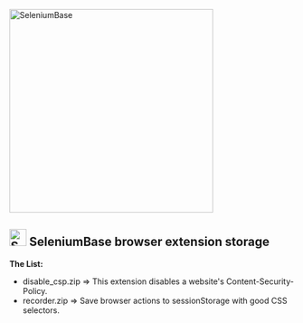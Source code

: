 [<img src="https://seleniumbase.io/cdn/img/sb_text_f.png" title="SeleniumBase" align="center" width="360">](https://github.com/seleniumbase/SeleniumBase/blob/master/README.md)

<h2><img src="https://seleniumbase.io/img/logo6.png" title="SeleniumBase" width="30" /> SeleniumBase browser extension storage</h2>

**The List:**
* disable_csp.zip => This extension disables a website's Content-Security-Policy.
* recorder.zip => Save browser actions to sessionStorage with good CSS selectors.
